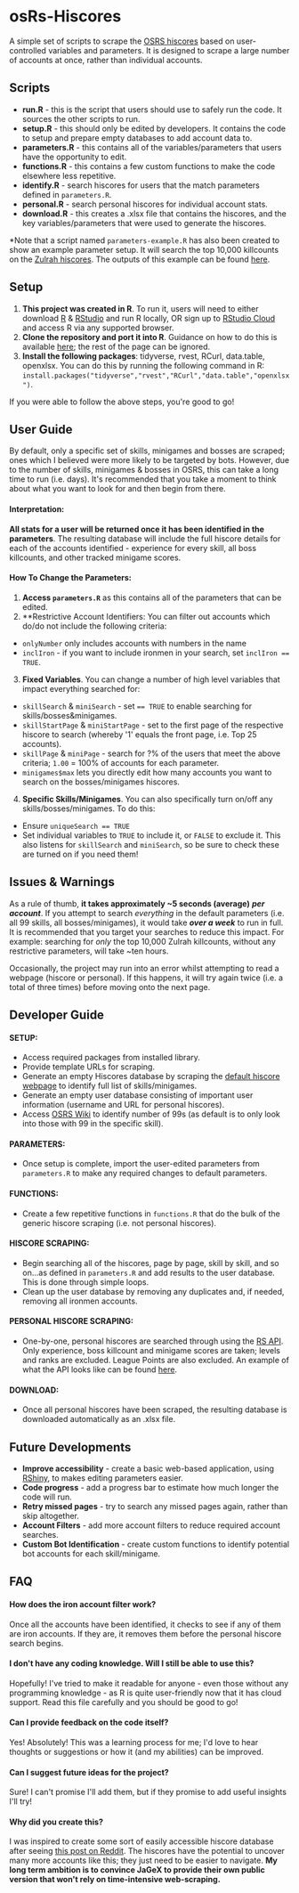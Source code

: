 # osRs-Hiscores
A simple set of scripts to scrape the [OSRS hiscores](https://secure.runescape.com/m=hiscore_oldschool/overall) based on user-controlled variables and parameters. It is designed to scrape a large number of accounts at once, rather than individual accounts.

## Scripts
- **run.R** - this is the script that users should use to safely run the code. It sources the other scripts to run.
- **setup.R** - this should only be edited by developers. It contains the code to setup and prepare empty databases to add account data to.
- **parameters.R** - this contains all of the variables/parameters that users have the opportunity to edit.
- **functions.R** - this contains a few custom functions to make the code elsewhere less repetitive.
- **identify.R** - search hiscores for users that the match parameters defined in `parameters.R`.
- **personal.R** - search personal hiscores for individual account stats.
- **download.R** - this creates a .xlsx file that contains the hiscores, and the key variables/parameters that were used to generate the hiscores.


*Note that a script named `parameters-example.R` has also been created to show an example parameter setup. It will search the top 10,000 killcounts on the [Zulrah hiscores](https://secure.runescape.com/m=hiscore_oldschool/overall?category_type=1&table=54#headerHiscores). The outputs of this example can be found [here](https://docs.google.com/spreadsheets/d/1zNp4QZPCz2oHu_gF26O8zG75HsB-lEtxn1wYoXCiaXY/edit?usp=sharing).

## Setup
1. **This project was created in R**. To run it, users will need to either download [R](https://www.r-project.org/) & [RStudio](https://rstudio.com/products/rstudio/download/) and run R locally, OR sign up to [RStudio Cloud](https://rstudio.cloud/) and access R via any supported browser.
2. **Clone the repository and port it into R**. Guidance on how to do this is available [here](https://resources.github.com/whitepapers/github-and-rstudio/); the rest of the page can be ignored.
3. **Install the following packages**: tidyverse, rvest, RCurl, data.table, openxlsx. You can do this by running the following command in R: `install.packages("tidyverse","rvest","RCurl","data.table","openxlsx")`.

If you were able to follow the above steps, you're good to go!

## User Guide
By default, only a specific set of skills, minigames and bosses are scraped; ones which I believed were more likely to be targeted by bots. However, due to the number of skills, minigames & bosses in OSRS, this can take a long time to run (i.e. days). It's recommended that you take a moment to think about what you want to look for and then begin from there. 

#### Interpretation:
**All stats for a user will be returned once it has been identified in the parameters**. The resulting database will include the full hiscore details for each of the accounts identified - experience for every skill, all boss killcounts, and other tracked minigame scores.

#### How To Change the Parameters:
1. **Access `parameters.R`** as this contains all of the parameters that can be edited.
2. **Restrictive Account Identifiers:
You can filter out accounts which do/do not include the following criteria:
  - `onlyNumber` only includes accounts with numbers in the name
  - `inclIron` - if you want to include ironmen in your search, set `inclIron == TRUE`.
3. **Fixed Variables**. You can change a number of high level variables that impact everything searched for:
  - `skillSearch` &  `miniSearch` - set `== TRUE` to enable searching for skills/bosses&minigames.
  - `skillStartPage` & `miniStartPage` - set to the first page of the respective hiscore to search (whereby '1' equals the front page, i.e. Top 25 accounts).
  - `skillPage` & `miniPage` - search for ?% of the users that meet the above criteria; `1.00` = 100% of accounts for each parameter.
  - `minigames$max` lets you directly edit how many accounts you want to search on the bosses/minigames hiscores.
4. **Specific Skills/Minigames**. You can also specifically turn on/off any skills/bosses/minigames. To do this:
  - Ensure `uniqueSearch == TRUE`
  - Set individual variables to `TRUE` to include it, or `FALSE` to exclude it. This also listens for `skillSearch` and `miniSearch`, so be sure to check these are turned on if you need them!

## Issues & Warnings
As a rule of thumb, **it takes approximately ~5 seconds (average)** ***per account***. If you attempt to search *everything* in the default parameters (i.e. all 99 skills, all bosses/minigames), it would take ***over a week*** to run in full. It is recommended that you target your searches to reduce this impact. For example: searching for *only* the top 10,000 Zulrah killcounts, without any restrictive parameters, will take ~ten hours.


Occasionally, the project may run into an error whilst attempting to read a webpage (hiscore or personal). If this happens, it will try again twice (i.e. a total of three times) before moving onto the next page.

## Developer Guide
#### **SETUP:**
- Access required packages from installed library.
- Provide template URLs for scraping.
- Generate an empty Hiscores database by scraping the [default hiscore webpage](https://secure.runescape.com/m=hiscore_oldschool/overall) to identify full list of skills/minigames.
- Generate an empty user database consisting of important user information (username and URL for personal hiscores).
- Access [OSRS Wiki](https://oldschool.runescape.wiki/w/Template:99s?action=edit) to identify number of 99s (as default is to only look into those with 99 in the specific skill).
#### **PARAMETERS:**
- Once setup is complete, import the user-edited parameters from `parameters.R` to make any required changes to default parameters.
#### **FUNCTIONS:**
- Create a few repetitive functions in `functions.R` that do the bulk of the generic hiscore scraping (i.e. not personal hiscores).
#### **HISCORE SCRAPING:**
- Begin searching all of the hiscores, page by page, skill by skill, and so on...as defined in `parameters.R` and add results to the user database. This is done through simple loops.
- Clean up the user database by removing any duplicates and, if needed, removing all ironmen accounts.
#### **PERSONAL HISCORE SCRAPING:**
- One-by-one, personal hiscores are searched through using the [RS API](https://runescape.wiki/w/Application_programming_interface#Old_School_Hiscores). Only experience, boss killcount and minigame scores are taken; levels and ranks are excluded. League Points are also excluded. An example of what the API looks like can be found [here](https://secure.runescape.com/m=hiscore_oldschool/index_lite.ws?player=Lynx+Titan).
#### **DOWNLOAD:**
- Once all personal hiscores have been scraped, the resulting database is downloaded automatically as an .xlsx file.

## Future Developments
- **Improve accessibility** - create a basic web-based application, using [RShiny](https://shiny.rstudio.com/), to makes editing parameters easier.
- **Code progress** - add a progress bar to estimate how much longer the code will run.
- **Retry missed pages** - try to search any missed pages again, rather than skip altogether.
- **Account Filters** - add more account filters to reduce required account searches.
- **Custom Bot Identification** - create custom functions to identify potential bot accounts for each skill/minigame.

## FAQ
#### How does the iron account filter work?
Once all the accounts have been identified, it checks to see if any of them are iron accounts. If they are, it removes them before the personal hiscore search begins.

#### I don't have any coding knowledge. Will I still be able to use this?
Hopefully! I've tried to make it readable for anyone - even those without any programming knowledge - as R is quite user-friendly now that it has cloud support. Read this file carefully and you should be good to go!

#### Can I provide feedback on the code itself?
Yes! Absolutely! This was a learning process for me; I'd love to hear thoughts or suggestions or how it (and my abilities) can be improved.

#### Can I suggest future ideas for the project?
Sure! I can't promise I'll add them, but if they promise to add useful insights I'll try!

#### Why did you create this?
I was inspired to create some sort of easily accessible hiscore database after seeing [this post on Reddit](https://www.reddit.com/r/2007scape/comments/jzsv34/vorkath_only_account_progression_163k_kills_in_50/). The hiscores have the potential to uncover many more accounts like this; they just need to be easier to navigate. **My long term ambition is to convince JaGeX to provide their own public version that won't rely on time-intensive web-scraping.**
